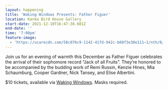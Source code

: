 ```yaml
---
layout: happening
title: 'Waking Windows Presents: Father Figuer'
location: Karma Bird House Gallery
start-date: 2021-12-10T16:47:38.681Z
end-date: ''
time: '7:00pm'
feature-image:
  - 'https://ucarecdn.com/58c076c9-1142-41fd-942c-b60f3e30e111~1/nth/0/'
---
```

Join us for an evening of warmth this December as Father Figuer celebrates the arrival of their sophomore record “Jack of all Fruits”. They’re honored to be accompanied by the budding work of Remi Russin, Kenzie Hines, Mia Schaumburg, Cooper Gardner, Nick Tansey, and Elise Albertini.

$10 tickets, available via [Waking Windows](https://www.wakingwindows.com/shows). Masks required.
